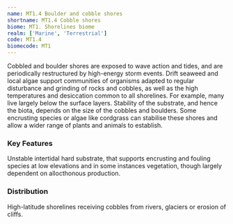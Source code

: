 ```yaml
---
name: MT1.4 Boulder and cobble shores
shortname: MT1.4 Cobble shores
biome: MT1. Shorelines biome
realm: ['Marine', 'Terrestrial']
code: MT1.4
biomecode: MT1
---
```


Cobbled and boulder shores are exposed to wave action and tides, and are periodically restructured by high-energy storm events. Drift seaweed and local algae support communities of organisms adapted to regular disturbance and grinding of rocks and cobbles, as well as the high temperatures and desiccation common to all shorelines. For example, many live largely below the surface layers. Stability of the substrate, and hence the biota, depends on the size of the cobbles and boulders. Some encrusting species or algae like cordgrass can stabilise these shores and allow a wider range of plants and animals to establish.

### Key Features

Unstable intertidal hard substrate, that supports encrusting and fouling species at low elevations and in some instances vegetation, though largely dependent on allocthonous production.

### Distribution

High-latitude shorelines receiving cobbles from rivers, glaciers or erosion of cliffs.
